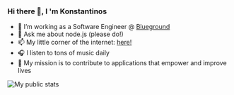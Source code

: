 ### Hi there 👋, I 'm Konstantinos

- 🔭 I’m working as a Software Engineer @ [Blueground](https://www.theblueground.com/)
- 💬 Ask me about node.js (please do!)
- 📫 My little corner of the internet: [here!](https://konkasidiaris.com)
- 🎧 I listen to tons of music daily
- 🎯 My mission is to contribute to applications that empower and improve lives

![My public stats](https://github-readme-stats.vercel.app/api/top-langs/?username=konkasidiaris&&hide=html,css,scss,sass&langs_count=5&line_height=35)
